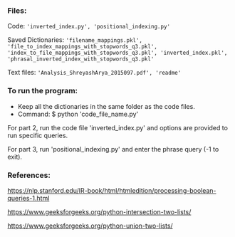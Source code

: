 ### Files:

Code: ```'inverted_index.py', 'positional_indexing.py'```

Saved Dictionaries: ```'filename_mappings.pkl', 'file_to_index_mappings_with_stopwords_q3.pkl', 'index_to_file_mappings_with_stopwords_q3.pkl', 'inverted_index.pkl', 'phrasal_inverted_index_with_stopwords_q3.pkl'```

Text files: ```'Analysis_ShreyashArya_2015097.pdf', 'readme'```

### To run the program:

* Keep all the dictionaries in the same folder as the code files.
* Command: $ python 'code_file_name.py'

For part 2, run the code file 'inverted_index.py' and options are provided to run specific queries.

For part 3, run 'positional_indexing.py' and enter the phrase query (-1 to exit). 

### References:

https://nlp.stanford.edu/IR-book/html/htmledition/processing-boolean-queries-1.html

https://www.geeksforgeeks.org/python-intersection-two-lists/

https://www.geeksforgeeks.org/python-union-two-lists/

